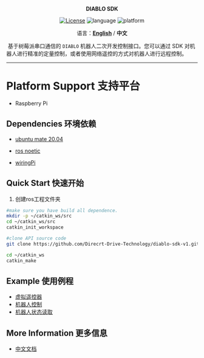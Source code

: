 <p align="center"><strong>DIABLO SDK</strong></p>
<p align="center"><a href="https://github.com/Direcrt-Drive-Technology/diablo-sdk-v1/blob/master/LICENSE"><img alt="License" src="https://img.shields.io/badge/License-GPL%203.0-orange"/></a>
<img alt="language" src="https://img.shields.io/badge/language-c++-red"/>
<img alt="platform" src="https://img.shields.io/badge/platform-raspberrypi-l"/>
</p>

<p align="center">
    语言：<a href="README.en.md"><strong>English</strong></a> / <strong>中文</strong>
</p>


​	基于树莓派串口通信的 `DIABLO` 机器人二次开发控制接口。您可以通过 SDK 对机器人进行精准的定量控制，或者使用网络遥控的方式对机器人进行远程控制。

---



# Platform Support 支持平台

* Raspberry Pi 

  

## Dependencies 环境依赖

- [ubuntu mate 20.04](https://ubuntu-mate.org/download/armhf/focal/thanks/?method=torrent)

- [ros noetic](http://wiki.ros.org/noetic/Installation/Ubuntu)

- [wiringPi](http://wiringpi.com/wiringpi-updated-to-2-52-for-the-raspberry-pi-4b/)

  

## Quick Start 快速开始

1. 创建ros工程文件夹

```bash
#make sure you have build all dependence.
mkdir -p ~/catkin_ws/src
cd ~/catkin_ws/src
catkin_init_workspace

#clone API source code
git clone https://github.com/Direcrt-Drive-Technology/diablo-sdk-v1.git

cd ~/catkin_ws
catkin_make
```



## Example 使用例程

- [虚拟遥控器](https://github.com/Direcrt-Drive-Technology/diablo-sdk-v1/tree/master/example/virtual_rc)
- [机器人控制](https://github.com/Direcrt-Drive-Technology/diablo-sdk-v1/tree/master/example/movement_ctrl)
- [机器人状态读取](https://github.com/Direcrt-Drive-Technology/diablo-sdk-v1/tree/master/example/robot_status)



## More Information 更多信息

- [中文文档](https://diablo-sdk-docs.readthedocs.io/zh_CN/latest/)
